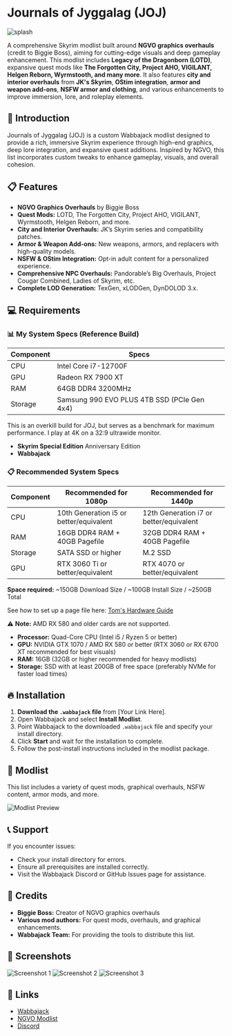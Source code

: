 # Journals of Jyggalag (JOJ)

![splash](https://github.com/user-attachments/assets/06471b0c-cfcf-4bba-92b5-78fcaf11c395)

A comprehensive Skyrim modlist built around **NGVO graphics overhauls** (credit to Biggie Boss), aiming for cutting-edge visuals and deep gameplay enhancement. This modlist includes **Legacy of the Dragonborn (LOTD)**, expansive quest mods like **The Forgotten City, Project AHO, VIGILANT, Helgen Reborn, Wyrmstooth, and many more**. It also features **city and interior overhauls** from **JK's Skyrim**, **OStim integration**, **armor and weapon add-ons**, **NSFW armor and clothing**, and various enhancements to improve immersion, lore, and roleplay elements.

## 📌 Introduction

Journals of Jyggalag (JOJ) is a custom Wabbajack modlist designed to provide a rich, immersive Skyrim experience through high-end graphics, deep lore integration, and expansive quest additions. Inspired by NGVO, this list incorporates custom tweaks to enhance gameplay, visuals, and overall cohesion.

## 📋 Features

- **NGVO Graphics Overhauls** by Biggie Boss
- **Quest Mods:** LOTD, The Forgotten City, Project AHO, VIGILANT, Wyrmstooth, Helgen Reborn, and more.
- **City and Interior Overhauls:** JK’s Skyrim series and compatibility patches.
- **Armor & Weapon Add-ons:** New weapons, armors, and replacers with high-quality models.
- **NSFW & OStim Integration:** Opt-in adult content for a personalized experience.
- **Comprehensive NPC Overhauls:** Pandorable’s Big Overhauls, Project Cougar Combined, Ladies of Skyrim, etc.
- **Complete LOD Generation:** TexGen, xLODGen, DynDOLOD 3.x.

## 💻 Requirements

### 📊 My System Specs (Reference Build)

| Component  | Specs                                  |
|------------|---------------------------------------|
| CPU        | Intel Core i7-12700F                  |
| GPU        | Radeon RX 7900 XT                     |
| RAM        | 64GB DDR4 3200MHz                     |
| Storage    | Samsung 990 EVO PLUS 4TB SSD (PCIe Gen 4x4)  |

This is an overkill build for JOJ, but serves as a benchmark for maximum performance. I play at 4K on a 32:9 ultrawide monitor.



- **Skyrim Special Edition** Anniversary Edition
- **Wabbajack**

### 📋 Recommended System Specs

| Component  | Recommended for 1080p                   | Recommended for 1440p                       |
|------------|-----------------------------------------|--------------------------------------------|
| CPU        | 10th Generation i5 or better/equivalent | 12th Generation i7 or better/equivalent    |
| RAM        | 16GB DDR4 RAM + 40GB Pagefile           | 32GB DDR4 RAM + 40GB Pagefile              |
| Storage    | SATA SSD or higher                      | M.2 SSD                                    |
| GPU        | RTX 3060 Ti or better/equivalent          | RTX 4070 or better/equivalent             |

**Space required:** ~150GB Download Size / ~100GB Install Size / ~250GB Total

See how to set up a page file here: [Tom's Hardware Guide](https://www.tomshardware.com/news/how-to-manage-virtual-memory-pagefile-windows-10,36929.html)

⚠️ **Note:** AMD RX 580 and older cards are not supported.

  - **Processor:** Quad-Core CPU (Intel i5 / Ryzen 5 or better)
  - **GPU:** NVIDIA GTX 1070 / AMD RX 580 or better (RTX 3060 or RX 6700 XT recommended for best visuals)
  - **RAM:** 16GB (32GB or higher recommended for heavy modlists)
  - **Storage:** SSD with at least 200GB of free space (preferably NVMe for faster load times)

## 🔥 Installation

1. **Download the `.wabbajack` file** from [Your Link Here].
2. Open Wabbajack and select **Install Modlist**.
3. Point Wabbajack to the downloaded `.wabbajack` file and specify your install directory.
4. Click **Start** and wait for the installation to complete.
5. Follow the post-install instructions included in the modlist package.

## 📜 Modlist

This list includes a variety of quest mods, graphical overhauls, NSFW content, armor mods, and more.

![Modlist Preview](https://i.imgur.com/example2.png)

## 📞 Support

If you encounter issues:
- Check your install directory for errors.
- Ensure all prerequisites are installed correctly.
- Visit the Wabbajack Discord or GitHub Issues page for assistance.

## 🤝 Credits

- **Biggie Boss:** Creator of NGVO graphics overhauls
- **Various mod authors:** For quest mods, overhauls, and graphical enhancements.
- **Wabbajack Team:** For providing the tools to distribute this list.

## 📸 Screenshots

![Screenshot 1](https://i.imgur.com/example3.png)
![Screenshot 2](https://i.imgur.com/example4.png)
![Screenshot 3](https://i.imgur.com/example5.png)

## 🔗 Links

- [Wabbajack](https://www.wabbajack.org/)
- [NGVO Modlist](https://github.com/biggie-boss/NGVO)
- [Discord](https://discord.gg/YourDiscordLink)


